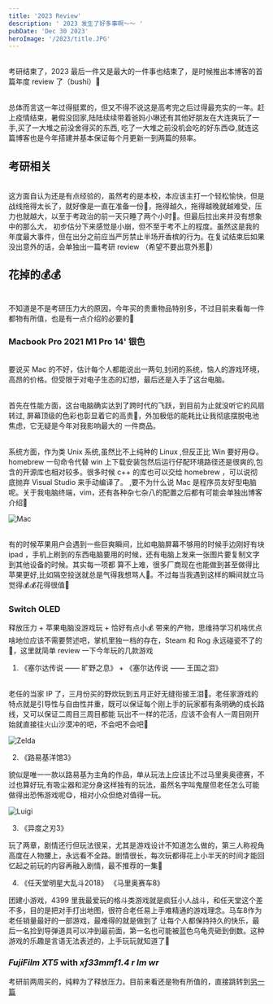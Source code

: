 ```yaml
---
title: '2023 Review'
description: ' 2023 发生了好多事啊～～ '
pubDate: 'Dec 30 2023'
heroImage: '/2023/title.JPG'
---
```


<br>考研结束了，2023 最后一件又是最大的一件事也结束了，是时候推出本博客的首篇年度 review 了（bushi）🥵

<br>总体而言这一年过得挺累的，但又不得不说这是高考完之后过得最充实的一年。赶上疫情结束，暑假没回家,陆陆续续带着爸妈小琳还有其他好朋友在大连爽玩了一手,买了一大堆之前没舍得买的东西,
吃了一大堆之前没机会吃的好东西😋,就连这篇博客也是今年搭建并基本保证每个月更新一到两篇的频率。

## 考研相关

<br>这方面自认为还是有点经验的，虽然考的是本校，本应该主打一个轻松愉快，但是战线拖得太长了，就好像是一直在准备一份💩，拖得越久，拖得越晚就越难受，压力也就越大，以至于考政治的前一天只睡了两个小时🥱。但最后拉出来并没有想象中的那么大，
初步估分下来感觉是小崩，但不至于考不上的程度。虽然这是我的年度最大事件，但在出分之前应当严厉禁止半场开香槟的行为。在复试结束后如果没出意外的话，会单独出一篇考研 review （希望不要出意外惹🥺）

## 花掉的💰💰

<br>不知道是不是考研压力大的原因，今年买的贵重物品特别多，不过目前来看每一件都物有所值，也是有一点介绍的必要的🤑

### Macbook Pro 2021 M1 Pro 14' 银色

<br>要说买 Mac 的不好，估计每个人都能说出一两句,封闭的系统，恼人的游戏环境，高昂的价格。但受限于对电子生态的幻想，最后还是入手了这台电脑。

<br>首先在性能方面，这台电脑确实达到了跨时代的飞跃，到目前为止就没听它的风扇转过, 屏幕顶级的色彩也彰显着它的高贵🥺，外加极低的能耗比让我彻底摆脱电池焦虑，它无疑是今年对我影响最大的
一件商品。

<br>系统方面，作为类 Unix 系统,虽然比不上纯种的 Linux ,但反正比 Win 要好用😋。homebrew 一句命令代替 win 上下载安装包然后运行仔配环境路径还是很爽的,包含的开源库也相对较多。很多时候 c++ 的库也可以交给 homebrew ，可以说彻底抛弃 Visual Studio 来手动编译了。
,要不为什么说 Mac 是程序员友好型电脑呢。关于我电脑终端，vim，还有各种杂七杂八的配置之后都有可能会单独出博客介绍🥵

![Mac](/2023/Mac.png)

<br>有的时候苹果用户会遇到一些巨爽瞬间，比如电脑屏幕不够用的时候手边刚好有块 ipad ，手机上刷到的东西电脑要用的时候，还有电脑上发来一张图片要复制文字到其他设备的时候。其实每一项都
算不上难，很多厂商现在也能做到甚至做得比苹果更好,比如隔空投送就总是气得我想骂人🤬。不过每当我遇到这样的瞬间就立马觉得💰💰花得很值🥺

### Switch OLED 

释放压力 + 苹果电脑没游戏玩 + 恰好有点小💰 带来的产物，思维持学习机啥优点啥地位应该不需要赘述吧，掌机里独一档的存在，Steam 和 Rog 永远碰瓷不了的😤，这里就简单 review 一下今年玩的几款游戏

1. 《塞尔达传说 —— 旷野之息》 + 《塞尔达传说 —— 王国之泪》

<br> 老任的当家 IP 了，三月份买的野炊玩到五月正好无缝衔接王泪🥵。老任家游戏的特点就是引导性与自由性并重，既可以保证每个刚上手的玩家都有条明确的成长路线，又可以保证二周目三周目都能
玩出不一样的花活，应该不会有人一周目刚开始就直接往火山沙漠冲的吧，不会吧不会吧🤪

![Zelda](/2023/zelda.jpeg)

2. 《路易基洋馆3》

貌似是唯一一款以路易基为主角的作品，单从玩法上应该比不过马里奥奥德赛，不过也算好玩,有吸尘器和泥分身这样独有的玩法，虽然名字叫鬼屋但老任怎么可能做得出恐怖游戏呢😋，相对小众但绝对值得一玩。

![Luigi](/2023/Luigi.jpeg)

3. 《异度之刃3》

玩了两章，剧情还行但玩法很呆，尤其是游戏设计不知道怎么做的，第三人称视角高度在人物腰上，永远看不全路。剧情很长，每次玩都得花上小半天的时间才能回忆起之前玩的内容再融入剧情，最不推荐的一集😤

4. 《任天堂明星大乱斗2018》 《马里奥赛车8》

团建小游戏，4399 里我最爱玩的格斗类游戏就是疯狂小人战斗，和任天堂这个差不多，目的是把对手打出地图，很符合老任易上手难精通的游戏理念。马车8作为老任销量最好的一部游戏，最难得的就是做到了
让每个人都保持持久的快乐，最后一名捡到导弹道具可以冲到最前面，第一名也可能被蓝色乌龟壳砸到倒数。这种游戏的乐趣是言语无法表述的，上手玩玩就知道了🤗

###  *FujiFilm XT5* with *xf33mmf1.4 r lm wr*

考研前两周买的，纯粹为了释放压力。目前来看还是物有所值的，直接跳转到[另一篇](/shot_1229)






